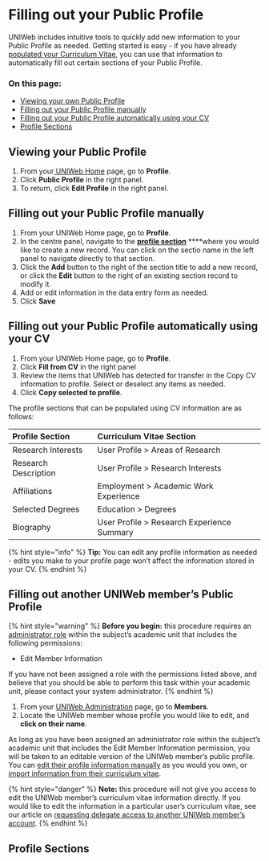 # Filling out your Public Profile

UNIWeb includes intuitive tools to quickly add new information to your Public Profile as needed. Getting started is easy - if you have already [populated your Curriculum Vitae](../../your-academic-information/your-uniweb-curriculum-vitae-cv.md), you can use that information to automatically fill out certain sections of your Public Profile.

### On this page:

* [Viewing your own Public Profile](filling-out-your-public-profile.md#viewing-your-own-public-profile)
* [Filling out your Public Profile manually](filling-out-your-public-profile.md#filling-out-your-public-profile-manually)
* [Filling out your Public Profile automatically using your CV](filling-out-your-public-profile.md#filling-out-your-public-profile-automatically-using-your-cv)
* [Profile Sections](filling-out-your-public-profile.md#profile-sections)

## Viewing your Public Profile

1. From your[ UNIWeb Home](../../introduction/feature-overview/navigating-uniweb.md#the-home-page) page, go to **Profile**. 
2. Click **Public Profile** in the right panel.
3. To return, click **Edit Profile** in the right panel.

## Filling out your Public Profile manually

1. From your UNIWeb Home page, go to **Profile**.
2. In the centre panel, navigate to the [**profile section**](filling-out-your-public-profile.md#profile-sections) ****where you would like to create a new record. You can click on the sectio name in the left panel to navigate directly to that section.
3. Click the **Add** button to the right of the section title to add a new record, or click the **Edit** button to the right of an existing section record to modify it.
4. Add or edit information in the data entry form as needed.
5. Click **Save**

## Filling out your Public Profile automatically using your CV

1. From your UNIWeb Home page, go to **Profile**. 
2. Click **Fill from CV** in the right panel
3. Review the items that UNIWeb has detected for transfer in the Copy CV information to profile. Select or deselect any items as needed.
4. Click **Copy selected to profile**.

The profile sections that can be populated using CV information are as follows:

| Profile Section | Curriculum Vitae Section |
| :--- | :--- |
| Research Interests | User Profile &gt; Areas of Research |
| Research Description | User Profile &gt; Research Interests |
| Affiliations | Employment &gt; Academic Work Experience |
| Selected Degrees | Education &gt; Degrees |
| Biography | User Profile &gt; Research Experience Summary |

{% hint style="info" %}
**Tip:** You can edit any profile information as needed - edits you make to your profile page won’t affect the information stored in your CV.
{% endhint %}

## Filling out another UNIWeb member’s Public Profile

{% hint style="warning" %}
**Before you begin:** this procedure requires an [administrator role](../../uniweb-accounts/access-control/managing-administrator-roles-and-permissions.md) within the subject’s academic unit that includes the following permissions:

* Edit Member Information

If you have not been assigned a role with the permissions listed above, and believe that you should be able to perform this task within your academic unit, please contact your system administrator.
{% endhint %}

1. From your [UNIWeb Administration](../../introduction/feature-overview/navigating-uniweb.md#the-administration-page) page, go to **Members**.
2. Locate the UNIWeb member whose profile you would like to edit, and **click on their name**.

As long as you have been assigned an administrator role within the subject’s academic unit that includes the Edit Member Information permission, you will be taken to an editable version of the UNIWeb member’s public profile. You can [edit their profile information manually](filling-out-your-public-profile.md#filling-out-your-public-profile-manually) as you would you own, or [import information from their curriculum vitae](filling-out-your-public-profile.md#filling-out-your-public-profile-automatically-using-your-cv).

{% hint style="danger" %}
**Note:** this procedure will not give you access to edit the UNIWeb member’s curriculum vitae information directly. If you would like to edit the information in a particular user’s curriculum vitae, see our article on [requesting delegate access to another UNIWeb member’s account](../../uniweb-accounts/access-control/delegate-access.md#requesting-delegate-access).
{% endhint %}

## Profile Sections

